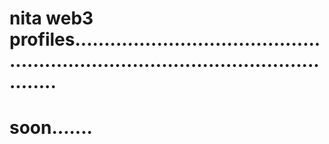 # nita web3 profiles.......................................................................................................
# soon.......
